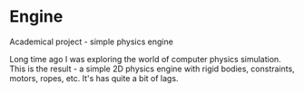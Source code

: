 # Engine
Academical project - simple physics engine

Long time ago I was exploring the world of computer physics simulation.
This is the result - a simple 2D physics engine with rigid bodies, constraints, motors, ropes, etc.
It's has quite a bit of lags.
